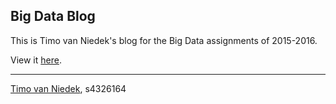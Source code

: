 ## Big Data Blog

This is Timo van Niedek's blog for the Big Data assignments of 2015-2016.

View it [here](https://timovniedek.github.io/Big-Data-Blog/).

---

[Timo van Niedek](https://github.com/TimovNiedek), s4326164